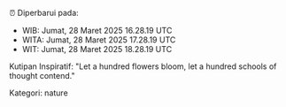 ⏰ Diperbarui pada:
- WIB: Jumat, 28 Maret 2025 16.28.19 UTC
- WITA: Jumat, 28 Maret 2025 17.28.19 UTC
- WIT: Jumat, 28 Maret 2025 18.28.19 UTC

Kutipan Inspiratif:
"Let a hundred flowers bloom, let a hundred schools of thought contend."


Kategori: nature

